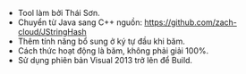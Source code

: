 - Tool làm bởi Thái Sơn.
- Chuyển từ Java sang C++ nguồn: https://github.com/zach-cloud/JStringHash
- Thêm tính năng bổ sung ở ký tự đầu khi băm.
- Cách thức hoạt động là băm, không phải giải 100%.
- Sử dụng phiên bản Visual 2013 trở lên để Build.

